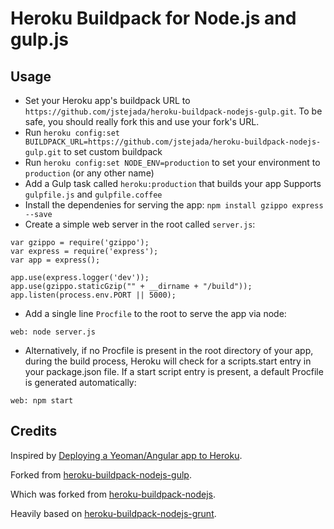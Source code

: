 Heroku Buildpack for Node.js and gulp.js
========================================

Usage
-----

- Set your Heroku app's buildpack URL to `https://github.com/jstejada/heroku-buildpack-nodejs-gulp.git`. To be safe, you should really fork this and use your fork's URL.
- Run `heroku config:set
  BUILDPACK_URL=https://github.com/jstejada/heroku-buildpack-nodejs-gulp.git` to set custom buildpack
- Run `heroku config:set NODE_ENV=production` to set your environment to `production` (or any other name)
- Add a Gulp task called `heroku:production` that builds your app
  Supports `gulpfile.js` and `gulpfile.coffee`
- Install the dependenies for serving the app: `npm install gzippo express --save`
- Create a simple web server in the root called `server.js`:

```
var gzippo = require('gzippo');
var express = require('express');
var app = express();

app.use(express.logger('dev'));
app.use(gzippo.staticGzip("" + __dirname + "/build"));
app.listen(process.env.PORT || 5000);
```

- Add a single line `Procfile` to the root to serve the app via node:

```
web: node server.js
```

- Alternatively, if no Procfile is present in the root directory of your app,
  during the build process, Heroku will check for a scripts.start entry in your
  package.json file. If a start script entry is present, a default Procfile is
  generated automatically:

```
web: npm start
```

Credits
-------

Inspired by [Deploying a Yeoman/Angular app to Heroku](http://www.sitepoint.com/deploying-yeomanangular-app-heroku/).

Forked from [heroku-buildpack-nodejs-gulp](https://github.com/appstack/heroku-buildpack-nodejs-gulp).

Which was forked from [heroku-buildpack-nodejs](https://github.com/heroku/heroku-buildpack-nodejs).

Heavily based on [heroku-buildpack-nodejs-grunt](https://github.com/mbuchetics/heroku-buildpack-nodejs-grunt).

